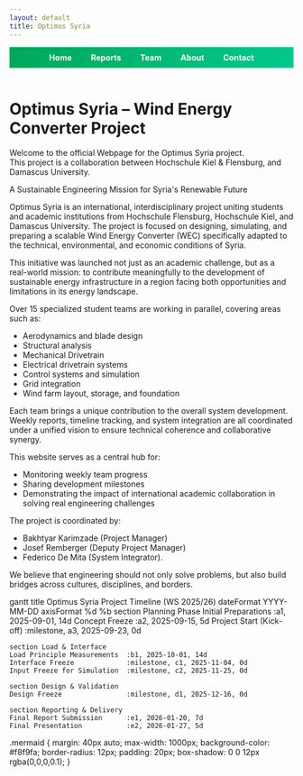 ```yaml
---
layout: default
title: Optimus Syria
---
```


<script type="module">
  import mermaid from 'https://cdn.jsdelivr.net/npm/mermaid@10/dist/mermaid.esm.min.mjs';
  mermaid.initialize({ startOnLoad: true });
</script>


<!-- Top Navigation -->
<div style="text-align:center; background:linear-gradient(90deg, #00a859, #00c98d); padding:10px;">
  <a href="index.html" style="color:white; margin:0 15px; font-weight:bold; text-decoration:none;">Home</a>
  <a href="week1.html" style="color:white; margin:0 15px; font-weight:bold; text-decoration:none;">Reports</a>
  <a href="team.html" style="color:white; margin:0 15px; font-weight:bold; text-decoration:none;">Team</a>
  <a href="about.html" style="color:white; margin:0 15px; font-weight:bold; text-decoration:none;">About</a>
  <a href="contact.html" style="color:white; margin:0 15px; font-weight:bold; text-decoration:none;">Contact</a>
</div>

<br>

<link rel="stylesheet" href="assets/style.css">

# Optimus Syria – Wind Energy Converter Project

Welcome to the official Webpage for the Optimus Syria project.  
This project is a collaboration between Hochschule Kiel & Flensburg, and Damascus University.

A Sustainable Engineering Mission for Syria's Renewable Future

Optimus Syria is an international, interdisciplinary project uniting students and academic institutions from Hochschule Flensburg, Hochschule Kiel, and Damascus University. The project is focused on designing, simulating, and preparing a scalable Wind Energy Converter (WEC) specifically adapted to the technical, environmental, and economic conditions of Syria.

This initiative was launched not just as an academic challenge, but as a real-world mission: to contribute meaningfully to the development of sustainable energy infrastructure in a region facing both opportunities and limitations in its energy landscape.

Over 15 specialized student teams are working in parallel, covering areas such as:
- Aerodynamics and blade design
- Structural analysis
- Mechanical Drivetrain
- Electrical drivetrain systems
- Control systems and simulation
- Grid integration
- Wind farm layout, storage, and foundation

Each team brings a unique contribution to the overall system development. Weekly reports, timeline tracking, and system integration are all coordinated under a unified vision to ensure technical coherence and collaborative synergy.

This website serves as a central hub for:
- Monitoring weekly team progress
- Sharing development milestones
- Demonstrating the impact of international academic collaboration in solving real engineering challenges

The project is coordinated by:
- Bakhtyar Karimzade (Project Manager)
- Josef Remberger (Deputy Project Manager)
- Federico De Mita (System Integrator).

We believe that engineering should not only solve problems, but also build bridges across cultures, disciplines, and borders.

<div class="mermaid">
gantt
    title Optimus Syria Project Timeline (WS 2025/26)
    dateFormat  YYYY-MM-DD
    axisFormat  %d %b
    section Planning Phase
    Initial Preparations         :a1, 2025-09-01, 14d
    Concept Freeze               :a2, 2025-09-15, 5d
    Project Start (Kick-off)     :milestone, a3, 2025-09-23, 0d

    section Load & Interface
    Load Principle Measurements  :b1, 2025-10-01, 14d
    Interface Freeze             :milestone, c1, 2025-11-04, 0d
    Input Freeze for Simulation  :milestone, c2, 2025-11-25, 0d

    section Design & Validation
    Design Freeze                :milestone, d1, 2025-12-16, 0d

    section Reporting & Delivery
    Final Report Submission      :e1, 2026-01-20, 7d
    Final Presentation           :e2, 2026-01-27, 5d
</div>

.mermaid {
  margin: 40px auto;
  max-width: 1000px;
  background-color: #f8f9fa;
  border-radius: 12px;
  padding: 20px;
  box-shadow: 0 0 12px rgba(0,0,0,0.1);
}
 
<style>
footer { display: none; }
</style>
